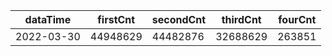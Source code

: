 |dataTime|firstCnt|secondCnt|thirdCnt|fourCnt|
|-|-|-|-|-|
|2022-03-30|44948629|44482876|32688629|263851|